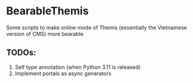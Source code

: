 # BearableThemis

Some scripts to make online mode of Themis (essentially the Vietnamese version of CMS) more bearable

## TODOs:

1. Self type annotation (when Python 3.11 is released)
2. Implement portals as async generators

